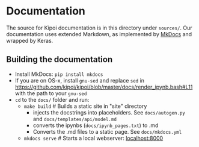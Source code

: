 

# Documentation

The source for Kipoi documentation is in this directory under `sources/`. 
Our documentation uses extended Markdown, as implemented by [MkDocs](http://mkdocs.org) and wrapped by Keras.

## Building the documentation

- Install MkDocs: `pip install mkdocs`
- If you are on OS-x, install `gnu-sed` and replace `sed` in https://github.com/kipoi/kipoi/blob/master/docs/render_ipynb.bash#L11 with the path to your `gnu-sed`
- `cd` to the `docs/` folder and run:
    - `make build`      # Builds a static site in "site" directory
	  - injects the docstrings into placeholders. See `docs/autogen.py` and `docs/templates/api/model.md`
	  - converts the ipynbs (`docs/ipynb_pages.txt`) to .md
	  - Converts the .md files to a static page. See `docs/mkdocs.yml`
    - `mkdocs serve`    # Starts a local webserver:  [localhost:8000](localhost:8000)
